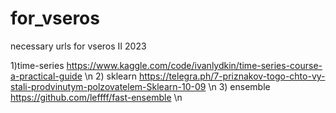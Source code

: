 # for_vseros
necessary urls for vseros II 2023

1)time-series https://www.kaggle.com/code/ivanlydkin/time-series-course-a-practical-guide \n
2) sklearn https://telegra.ph/7-priznakov-togo-chto-vy-stali-prodvinutym-polzovatelem-Sklearn-10-09 \n
3) ensemble https://github.com/leffff/fast-ensemble \n
